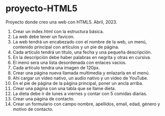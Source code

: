 # proyecto-HTML5
Proyecto donde creo una web con HTML5. Abril, 2023.

1. Crear un index.html con la estructura básica.
2. La web debe tener un favicon.
3. La web tendrá un encabezado con el nombre de la web, un menú, contenido principal con artículos y un pie de página.
4. Cada artículo tendrá un título, una fecha y una pequeña descripción.
5. En la descripción debe haber palabras en negrita y otras en cursiva.
6. El menú sera una lista desordenada con enlaces vacíos.
7. Cada artículo tendra una imagen de 120px.
8. Crear una página nueva llamada multimedia y enlazarla en el menú.
9. Ahí cargar un video nativo, un audio nativo y un video de YouTube.
10. En el pie de página de la página principal, poner un ancla arriba.
11. Crear una página con una tabla que se llame dieta.
12. La dieta debe ir de lunes a viernes y contar con 5 comidas diarias.
13. Crear una página de contacto.
14. Crear un formulario con campo nombre, apellidos, email, edad, género y motivo de contacto.
